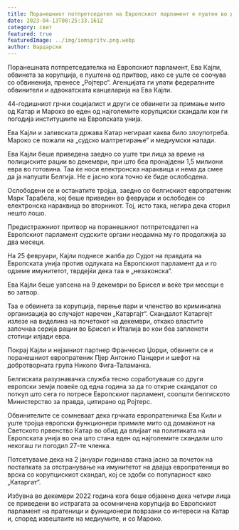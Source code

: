 ```yaml
---
title: Поранешниот потпретседател на Европскиот парламент е пуштен во домашен притвор
date: 2023-04-13T00:25:33.161Z
category: свет
featured: true
featuredImage: ../img/iomspritv.png.webp
author: Вардарски
---
```


Поранешната потпретседателка на Европскиот парламент, Ева Кајли, обвинета за корупција, е пуштена од притвор, иако се уште се соочува со обвиненија, пренесе „Ројтерс“. Агенцијата ги упати федералните обвинители и адвокатската канцеларија на Ева Кајли.

44-годишниот грчки социјалист и други се обвинети за примање мито од Катар и Мароко во еден од најголемите корупциски скандали кои ги погодија институциите на Европската унија.

Ева Кајли и заливската држава Катар негираат каква било злоупотреба. Мароко се пожали на „судско малтретирање“ и медиумски напади.

Ева Кајли беше приведена заедно со уште три лица за време на полициските рации во декември, при што беа пронајдени 1,5 милиони евра во готовина. Таа ќе носи електронска нараквица и нема да смее да ја напушти Белгија. Не е јасно кога точно ќе биде ослободена.

Ослободени се и останатите тројца, заедно со белгискиот европратеник Марк Тарабела, кој беше приведен во февруари и ослободен со електронска нараквица во вторникот. Тој, исто така, негира дека сторил нешто лошо.

Предистражниот притвор на поранешниот потпретседател на Европскиот парламент судските органи неодамна му го продолжија за два месеци.

На 25 февруари, Кајли поднесе жалба до Судот на правдата на Европската унија против одлуката на Европскиот парламент да и го одземе имунитетот, тврдејќи дека таа е „незаконска“.

Ева Кајли беше уапсена на 9 декември во Брисел и веќе три месеци е во затвор.

Таа е обвинета за корупција, перење пари и членство во криминална организација во случајот наречен „Катаргајт“.
Скандалот Катаргејт излезе на виделина на почетокот на декември, откако властите започнаа серија рации во Брисел и Италија во кои беа запленети стотици илјади евра.

Покрај Кајли и нејзиниот партнер Франческо Џорџи, обвинети се и поранешниот европратеник Пјер Антонио Панцери и шефот на добротворната група Николо Фига-Таламанка.

Белгиската разузнавачка служба тесно соработуваше со други европски земји повеќе од една година за да го открие скандалот со поткуп што сега го потресе Европскиот парламент, соопшти белгиското Министерство за правда, цитирано од Ројтерс.

Обвинителите се сомневаат дека грчката европратеничка Ева Кили и уште тројца европски функционери примиле мито од домаќинот на Светското првенство Катар во обид да влијаат на политиката на Европската унија во она што стана еден од најголемите скандали што некогаш ги погодил 27-те членка.

Потсетуваме дека на 2 јануари годинава стана јасно за почеток на постапката за отстранување на имунитетот на двајца европратеници во врска со корупцискиот скандал, кој се здоби со популарност како „Катаргат“.

Избувна во декември 2022 година кога беше објавено дека четири лица се приведени во истрагата за осомничена корупција во Европскиот парламент на пратеници и функционери поврзани со интереси на Катар и, според извештаите на медиумите, и со Мароко.
